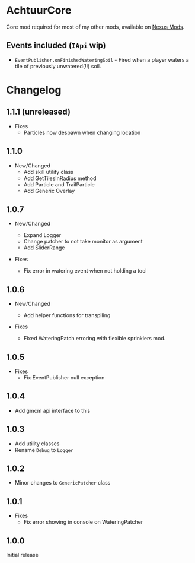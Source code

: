 # AchtuurCore

Core mod required for most of my other mods, available on [Nexus Mods](https://www.nexusmods.com/stardewvalley/mods/16827).

## Events included (`IApi` wip)

* `EventPublisher.onFinishedWateringSoil` - Fired when a player waters a tile of previously unwatered(!!) soil.


# Changelog

## 1.1.1 (unreleased)
* Fixes
  * Particles now despawn when changing location

## 1.1.0
* New/Changed
  * Add skill utility class
  * Add GetTilesInRadius method
  * Add Particle and TrailParticle
  * Add Generic Overlay

## 1.0.7
* New/Changed
  * Expand Logger 
  * Change patcher to not take monitor as argument
  * Add SliderRange

* Fixes
  * Fix error in watering event when not holding a tool


## 1.0.6
* New/Changed
  * Add helper functions for transpiling
	
* Fixes
  * Fixed WateringPatch erroring with flexible sprinklers mod.

## 1.0.5
* Fixes
  * Fix EventPublisher null exception

## 1.0.4
* Add gmcm api interface to this

## 1.0.3
* Add utility classes
* Rename `Debug` to `Logger`

## 1.0.2
* Minor changes to `GenericPatcher` class

## 1.0.1
* Fixes
	* Fix error showing in console on WateringPatcher

## 1.0.0
Initial release

<!-- ### (unreleased) Changes made:

* WateringPatcher now uses pass-through prefix method (thanks to Shockah)
* Removed leftover watering debug message -->
